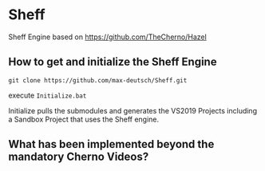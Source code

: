 # Sheff
Sheff Engine based on https://github.com/TheCherno/Hazel

## How to get and initialize the Sheff Engine

`git clone https://github.com/max-deutsch/Sheff.git`

execute `Initialize.bat`

Initialize pulls the submodules and generates the VS2019 Projects including a Sandbox Project that uses the Sheff engine.

## What has been implemented beyond the mandatory Cherno Videos?

